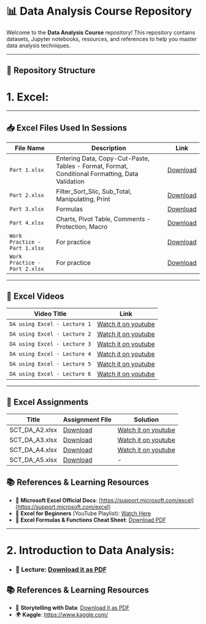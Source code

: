 # 📊 Data Analysis Course Repository

Welcome to the **Data Analysis Course** repository! This repository contains datasets, Jupyter notebooks, resources, and references to help you master data analysis techniques.

---

## 📂 Repository Structure


# 1. Excel:

---

## 📥 Excel Files Used In Sessions

| File Name                     | Description                                                                                     | Link                                                               |
|-------------------------------|-------------------------------------------------------------------------------------------------|--------------------------------------------------------------------|
| `Part 1.xlsx`                 | Entering Data, Copy-Cut-Paste, Tables - Format, Format, Conditional Formatting, Data Validation | [Download](./Excel/Used%20in%20Sessions/Part_1.xlsx)               |
| `Part 2.xlsx`                 | Filter_Sort_Slic, Sub_Total, Manipulating, Print                                                | [Download](./Excel/Used%20in%20Sessions/Part_2.xlsx)               |
| `Part 3.xlsx`                 | Formulas                                                                                        | [Download](./Excel/Used%20in%20Sessions/Part_3.xlsx)               |
| `Part 4.xlsx`                 | Charts, Pivot Table, Comments - Protection, Macro                                               | [Download](./Excel/Used%20in%20Sessions/Part_4.xlsx)               |
| `Work Practice - Part 1.xlsx` | For practice                                                                                    | [Download](./Excel/Used%20in%20Sessions/Work_Practice_Part_1.xlsx) |
| `Work Practice - Part 2.xlsx` | For practice                                                                                    | [Download](./Excel/Used%20in%20Sessions/Work_Practice_Part_2.xlsx) |

---

## 📒 Excel Videos

| Video Title                  | Link                                                |
|------------------------------|-----------------------------------------------------|
| `DA using Excel - Lecture 1` | [Watch it on youtube](https://youtu.be/up2hMjJg72s) |
| `DA using Excel - Lecture 2` | [Watch it on youtube](https://youtu.be/tT14ygOwC24) |
| `DA using Excel - Lecture 3` | [Watch it on youtube](https://youtu.be/GIjoNkXfRPc) |
| `DA using Excel - Lecture 4` | [Watch it on youtube](https://youtu.be/d08wqbtLjaI) |
| `DA using Excel - Lecture 5` | [Watch it on youtube](https://youtu.be/t8hgdkv1SsQ) |
| `DA using Excel - Lecture 6` | [Watch it on youtube](https://youtu.be/bMvfgPiJU0s) |

---

## 📝  Excel Assignments

| Title          | Assignment File                          | Solution                                            |
|----------------|------------------------------------------|-----------------------------------------------------|
| SCT_DA_A2.xlsx | [Download](./Excel/Tasks/SCT_DA_A2.xlsx) | [Watch it on youtube](https://youtu.be/Xa1CgAjrA3M) |
| SCT_DA_A3.xlsx | [Download](./Excel/Tasks/SCT_DA_A3.xlsx) | [Watch it on youtube](https://youtu.be/YR0L0P0vtE8) |
| SCT_DA_A4.xlsx | [Download](./Excel/Tasks/SCT_DA_A4.xlsx) | [Watch it on youtube](https://youtu.be/Rsm0iCr6pBo) |
| SCT_DA_A5.xlsx | [Download](./Excel/Tasks/SCT_DA_A5.xlsx) | -                                                   |


## 📚 References & Learning Resources

- 📖 **Microsoft Excel Official Docs**: [https://support.microsoft.com/excel](https://support.microsoft.com/excel)
- 🎥 **Excel for Beginners** (YouTube Playlist): [Watch Here](https://www.youtube.com/)
- 📘 **Excel Formulas & Functions Cheat Sheet**: [Download PDF](./resources/excel_cheat_sheet.pdf)

---

# 2. Introduction to Data Analysis:

* ### 📙 Lecture: [Download it as PDF](./Introduction%20to%20Data%20Analysis/Introduction%20to%20Data%20Analysis.pdf)



## 📚 References & Learning Resources

- 📖 **Storytelling with Data**: [Download it as PDF](https://drive.google.com/file/d/1LlXkuWQbni3xCAZxD5oFEFSOIYVnrOyJ/view?usp=drive_link)
- 🌍 **Kaggle**: https://www.kaggle.com/